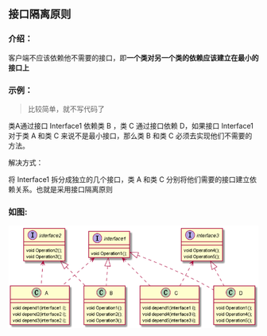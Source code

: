 ## 接口隔离原则

### 介绍：

客户端不应该依赖他不需要的接口，即**一个类对另一个类的依赖应该建立在最小的接口上**


### 示例：
 > 比较简单，就不写代码了
 
 类A通过接口 Interface1 依赖类 B ，类 C 通过接口依赖 D，如果接口 Interface1 对于类 A 和类 C 来说不是最小接口，那么类 B 和类 C 必须去实现他们不需要的方法。
 
 解决方式：
 
 将 Interface1 拆分成独立的几个接口，类 A 和类 C 分别将他们需要的接口建立依赖关系。也就是采用接口隔离原则


### 如图:
 ![img](Segregation.png)